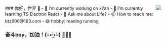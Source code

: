 <img align="right" src="https://github-readme-stats.vercel.app/api?username=btz606&show_icons=true&theme=default">
### 你好，世界 👋
- 🔭 I’m currently working on xi'an
- 🌱 I’m currently learning TS Electron React
- 💬 Ask me about Life?
- 📫 How to reach me: btz606@163.com
- 😄 hobby: reading running 

### 奋斗boy，加油！(≡•̀·̯•́≡) 👋👋👋

